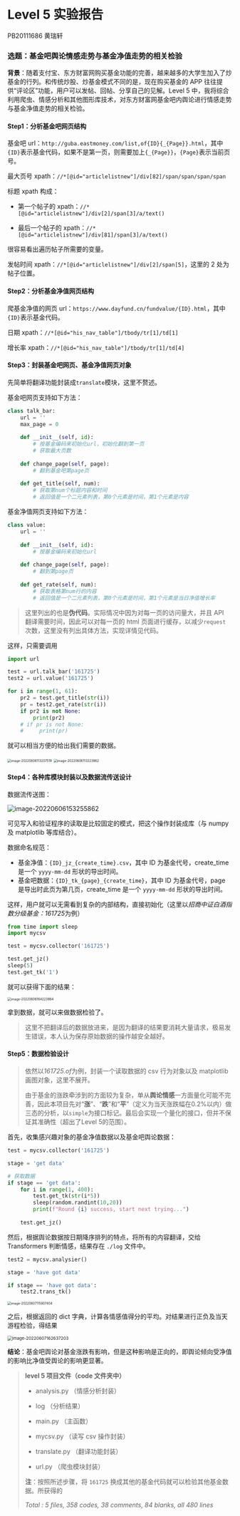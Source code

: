 # Level 5 实验报告

PB20111686 黄瑞轩

### 选题：基金吧舆论情感走势与基金净值走势的相关检验

**背景**：随着支付宝、东方财富网购买基金功能的完善，越来越多的大学生加入了炒基金的行列。和传统炒股、炒基金模式不同的是，现在购买基金的 APP 往往提供“评论区”功能，用户可以发帖、回帖、分享自己的见解。Level 5 中，我将综合利用爬虫、情感分析和其他图形库技术，对东方财富网基金吧内舆论进行情感走势与基金净值走势的相关检验。

#### Step1：分析基金吧网页结构

基金吧 url：`http://guba.eastmoney.com/list,of{ID}{_{Page}}.html`，其中`{ID}`表示基金代码，如果不是第一页，则需要加上`{_{Page}}`，`{Page}`表示当前页号。

最大页号 xpath：`//*[@id="articlelistnew"]/div[82]/span/span/span/span`

标题 xpath 构成：

- 第一个帖子的 xpath：`//*[@id="articlelistnew"]/div[2]/span[3]/a/text()`

- 最后一个帖子的 xpath：`//*[@id="articlelistnew"]/div[81]/span[3]/a/text()`

很容易看出遍历帖子所需要的变量。

发帖时间 xpath：`//*[@id="articlelistnew"]/div[2]/span[5]`，这里的 2 处为帖子位置。

#### Step2：分析基金净值网页结构

爬基金净值的网页 url：`https://www.dayfund.cn/fundvalue/{ID}.html`，其中`{ID}`表示基金代码。

日期 xpath：`//*[@id="his_nav_table"]/tbody/tr[1]/td[1]`

增长率 xpath：`//*[@id="his_nav_table"]/tbody/tr[1]/td[4]`

#### Step3：封装基金吧网页、基金净值网页对象

先简单将翻译功能封装成`translate`模块，这里不赘述。

基金吧网页支持如下方法：

```python
class talk_bar:
    url = ''
    max_page = 0
    
    def __init__(self, id):
        # 按基金编码来初始化url，初始化翻到第一页
        # 获取最大页数
        
    def change_page(self, page):
        # 翻到基金吧第page页
        
    def get_title(self, num):
        # 获取第num个标题内容和时间
        # 返回值是一个二元素列表，第0个元素是时间，第1个元素是内容
```

基金净值网页支持如下方法：

```python
class value:
    url = ''
    
    def __init__(self, id):
        # 按基金编码来初始化url
        
    def change_page(self, page):
        # 翻到第page页
    
    def get_rate(self, num):
        # 获取表格第num行的内容
        # 返回值是一个二元素列表，第0个元素是时间，第1个元素是当日净值增长率
```

> 这里列出的也是**伪代码**。实际情况中因为对每一页的访问量大，并且 API 翻译需要时间，因此可以对每一页的 html 页面进行缓存，以减少`request`次数，这里没有列出具体方法，实现详情见代码。

这样，只需要调用

```python
import url

test = url.talk_bar('161725')
test2 = url.value('161725')

for i in range(1, 61):
    pr2 = test.get_title(str(i))
    pr = test2.get_rate(str(i))
    if pr2 is not None:
        print(pr2)
    # if pr is not None:
    #     print(pr)
```

就可以相当方便的给出我们需要的数据。

<img src="../report.assets/image-20220606113207519.png" alt="image-20220606113207519" style="zoom:50%;" />

<img src="../report.assets/image-20220606113223962.png" alt="image-20220606113223962" style="zoom:50%;" />

#### Step4：各种库模块封装以及数据流传送设计

数据流传送图：

![image-20220606153255862](pic/image-20220606153255862.png)

可见写入和验证程序的读取是比较固定的模式，把这个操作封装成库（与 numpy 及 matplotlib 等库结合）。

数据命名规范：

- 基金净值：`{ID}_jz_{create_time}.csv`，其中 ID 为基金代号，create_time 是一个 `yyyy-mm-dd` 形状的导出时间。
- 基金吧数据：`{ID}_tk_{page}_{create_time}`，其中 ID 为基金代号，page 是导出时此页为第几页，create_time 是一个 `yyyy-mm-dd` 形状的导出时间。

这样，用户就可以无需看到复杂的内部结构，直接初始化（这里以*招商中证白酒指数分级基金：161725*为例）

```python
from time import sleep
import mycsv

test = mycsv.collector('161725')

test.get_jz()
sleep(5)
test.get_tk('1')
```

就可以获得下面的结果：

<img src="../report.assets/image-20220606164223864.png" alt="image-20220606164223864" style="zoom:50%;" />

拿到数据，就可以来做数据检验了。

> 这里不把翻译后的数据放进来，是因为翻译的结果要消耗大量请求，极易发生错误，本人认为保存原始数据的操作越安全越好。

#### Step5：数据检验设计

> 依然以*161725.of*为例，封装一个读取数据的 csv 行为对象以及 matplotlib 画图对象，这里不展开。
>
> 由于基金的涨跌牵涉到的方面较为复杂，单从**舆论情感**一方面量化可能不完善，因此本项目先对“**涨**”、“**跌**”和“**平**”（定义为当天涨跌幅在0.2%以内）做三态的分析，以`simple`为接口标记。最后会实现一个量化的接口，但并不保证其准确性（超出了Level 5的范围）。

首先，收集感兴趣对象的基金净值数据以及基金吧舆论数据：

```python
test = mycsv.collector('161725')

stage = 'get data'

# 获取数据
if stage == 'get data':
    for i in range(1, 400):
        test.get_tk(str(i*5))
        sleep(random.randint(10,20))
        print(f"Round {i} success, start next trying...")
        
    test.get_jz()
```

然后，根据舆论数据按日期降序排列的特点，将所有的内容翻译，交给 Transformers 判断情感，结果存在 `./log` 文件中。

```python
test2 = mycsv.analysier()

stage = 'have got data'

if stage == 'have got data':
    test2.trans_tk()
```

<img src="../report.assets/image-20220607115907404.png" alt="image-20220607115907404" style="zoom:50%;" />

之后，根据返回的 dict 字典，计算各情感值得分的平均。对结果进行正负及当天游程检验，得结果

<img src="../report.assets/image-20220607162637203.png" alt="image-20220607162637203" style="zoom: 67%;" />

**结论**：基金吧舆论对基金涨跌有影响，但是这种影响是正向的，即舆论倾向受净值的影响比净值受舆论的影响更显著。

> **level 5 项目文件（code 文件夹中）**
>
> - analysis.py （情感分析封装）
>
> - log （分析结果）
>
> - main.py （主函数）
>
> - mycsv.py （读写 csv 操作封装）
>
> - translate.py （翻译功能封装）
>
> - url.py （爬虫模块封装）
>
> **注**：按照所述步骤，将 `161725` 换成其他的基金代码就可以检验其他基金数据。所获得的
>
> *Total : 5 files, 358 codes, 38 comments, 84 blanks, all 480 lines*

